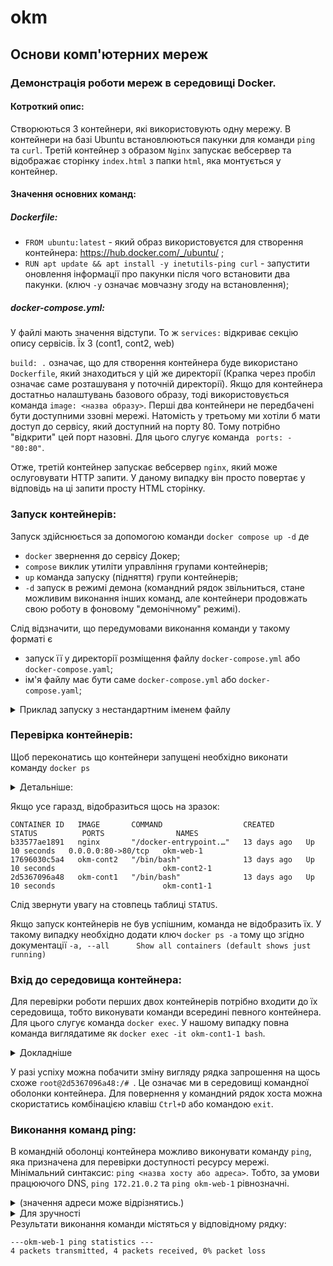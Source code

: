# okm
## Основи комп'ютерних мереж

### Демонстрація роботи мереж в середовищі Docker.

#### Котроткий опис:

Створюються 3 контейнери, які використовують одну мережу. В контейнери на базі Ubuntu встановлюються пакунки для команди ```ping``` та ```curl```.
Третій контейнер з образом ```Nginx``` запускає вебсервер та відображає сторінку ```index.html``` з папки ```html```, яка монтується у контейнер.

#### Значення основних команд:

##### Dockerfile:
- ```FROM ubuntu:latest``` - який образ використовуєтся для створення контейнера:
https://hub.docker.com/_/ubuntu/ ;
- ```RUN apt update && apt install -y inetutils-ping curl``` - запустити оновлення інформації про пакунки після чого встановити два пакунки. (ключ ```-y``` означає мовчазну згоду на встановлення);


##### docker-compose.yml:
У файлі мають значення відступи. То ж ```services:``` відкриває секцію опису сервісів. Їх 3 (cont1, cont2, web)

```build: .``` означає, що для створення контейнера буде використано ```Dockerfile```, який знаходиться у цій же директорії (Крапка через пробіл означає саме розташуваня у поточній директорії).
Якщо для контейнера достатньо налаштувань базового образу, тоді використовується команда ```image: <назва образу>```.
Перші два контейнери не передбачені бути доступними ззовні мережі. Натомість у третьому ми хотіли б мати доступ до сервісу, який доступний на порту 80. Тому потрібно "відкрити" цей порт назовні. Для цього слугує команда ``` ports:
    - "80:80"```.

Отже, третій контейнер запускає вебсервер ```nginx```, який може ослуговувати HTTP запити. У даному випадку він просто повертає у відповідь на ці запити просту HTML сторінку.

### Запуск контейнерів: 

Запуск здійснюється за допомогою команди ```docker compose up -d``` де 

- ```docker``` звернення до сервісу Докер;
- ```compose``` виклик утиліти управління групами контейнерів;
- ```up``` команда запуску (підняття) групи контейнерів;
- ```-d``` запуск в режимі демона (командний рядок звільниться, стане можливим виконання інших команд, але контейнери продовжать свою роботу в фоновому "демонічному" режимі).

Слід відзначити, що передумовами виконання команди у такому форматі є
- запуск її у директорії розміщення файлу ```docker-compose.yml``` або ```docker-compose.yaml```;
- ім'я файлу має бути саме ```docker-compose.yml``` або ```docker-compose.yaml```;


<details><summary>Приклад запуску з нестандартним іменем файлу</summary><p>

> У цьому випадку потрібно використовувати параметр ```-f``` 
після якого вказувати ім'я конфігураційного файлу або його 
місце розташування.
>
> ```docker compose -f my-compose.yml up -d```

</p></details>

### Перевірка контейнерів: 

Щоб переконатись що контейнери запущені необхідно виконати команду ```docker ps```
<details><summary>Детальніше:</summary><p>

> Насправді це синонім (alias) для команди ```docker container ls```
>
> Повну довідку про параметри запуску можна отримати ```docker ps --help``` або за посиланням [https://docs.docker.com](https://docs.docker.com/reference/cli/docker/container/ls/)

</p></details>

Якщо усе гаразд, відобразиться щось на зразок:

```
CONTAINER ID   IMAGE       COMMAND                  CREATED       STATUS          PORTS                NAMES
b33577ae1891   nginx       "/docker-entrypoint.…"   13 days ago   Up 10 seconds   0.0.0.0:80->80/tcp   okm-web-1
17696030c5a4   okm-cont2   "/bin/bash"              13 days ago   Up 10 seconds                        okm-cont2-1
2d5367096a48   okm-cont1   "/bin/bash"              13 days ago   Up 10 seconds                        okm-cont1-1
```

Слід звернути увагу на стовпець таблиці ```STATUS```.

Якщо запуск контейнерів не був успішним, команда не відобразить їх. У такому випадку необхідно додати ключ ```docker ps -a``` тому що згідно документації ```-a, --all		Show all containers (default shows just running)```

### Вхід до середовища контейнера:

Для перевірки роботи перших двох контейнерів потрібно входити до їх середовища, тобто виконувати команди всередині певного контейнера. 
Для цього слугує команда ```docker exec```. У нашому випадку повна команда виглядатиме як ```docker exec -it okm-cont1-1 bash```.

<details><summary>Докладніше</summary><p>

> The ```docker exec``` command runs a new command in a running container.
>
> Найчастіше використовується з ключами 
>- -i, --interactive		Keep STDIN open even if not attached;
>- -t, --tty		Allocate a pseudo-TTY
>
> обов'язковими параметрами є ім'я контейнера, та сама команда, яку слід виконати.
> 
> У нашому випадку команда матиме вигляд: ```docker exec -it okm-cont1-1 bash```. Стосовно останньої частини ```bash``` слід пояснити, що це і є команда, яку ми будемо виконувати. bash - командна оболонка середовища Linux. Часто можна зустріти варіанти ```/bin/bash```, ```sh```, ```/bin/sh```. Справа у тому, що bash це "Bourne again shell" - оновлена інтерпретація командної оболонки ```sh```. У зв'язку з цим просто ```sh``` доступна абсолютно у всіх образах на базі Linux, з ```bash``` це може бути не так. Але ```bash``` має ряд переваг. Тому, якщо доступний ```bash``` - зручніше використовувати його. Зокрема, саме завдяки ```bash``` можливо корегувати набрану команду, повертатись до попередніх команд і т.п. Варіант ```/bin/bash``` більш універсальний, так як містить повний шлях до програми і спрацює навіть тоді, якщо в системі не налаштовано змінну оточення ```PATH```.  

</p></details>

У разі успіху можна побачити зміну вигляду рядка запрошення на щось схоже ```root@2d5367096a48:/# ```. Це означає ми в середовищі командної оболонки контейнера.
Для повернення у командний рядок хоста можна скористатись комбінацією клавіш ```Ctrl+D``` або командою ```exit```.

### Виконання команд ping:

В командній оболонці контейнера можливо виконувати команду ```ping```, яка призначена для перевірки доступності ресурсу мережі. Мінімальний синтаксис: ```ping <назва хосту або адреса>```. Тобто, за умови працюючого DNS, ```ping 172.21.0.2``` та ```ping okm-web-1``` рівнозначні.<details><summary>(значення адреси може відрізнятись.)</summary><p> 
> Побачити фактичну адресу контейнера можливо командою ```docker inspect <Id або ім'я контейнера>``` у нашому випадку  ``` docker inspect okm-web-1``` в розділі ```NetworkSettings -> Networks -> IPAddress``` .
</p></details>
<details><summary>Для зручності</summary><p>

> У наведеному прикладі команда ```ping okm-web-1``` виконуватиметься нескінченно. Щоб припинити її виконання можна скористатись комбінацією ```Ctrl+C```. Інший спосіб - додати до команди ключ ```-c``` із зазначенням кількості повторів. Тобто ```ping okm-web-1 -c 4``` виконає лише 4 запити і зупиниться. 
</p>
</details>
Результати виконання команди містяться у відповідному рядку: 

```
---okm-web-1 ping statistics ---
4 packets transmitted, 4 packets received, 0% packet loss
```


